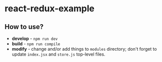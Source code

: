 react-redux-example
===================

## How to use?

 * **develop** - `npm run dev`
 * **build** - `npm run compile`
 * **modify** - change and/or add things to `modules` directory; don't forget to update `index.jsx`
   and `store.js` top-level files.
